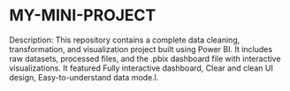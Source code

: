 # MY-MINI-PROJECT
Description: This repository contains a complete data cleaning, transformation, and visualization project built using Power BI. It includes raw datasets, processed files, and the .pbix dashboard file with interactive visualizations.  It featured Fully interactive dashboard, Clear and clean UI design, Easy-to-understand data mode.l.
